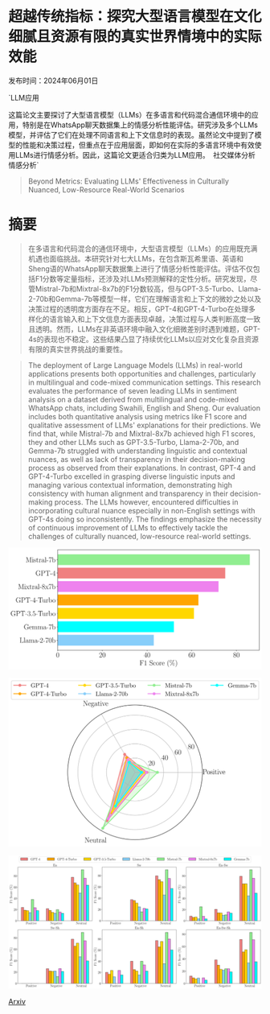 # 超越传统指标：探究大型语言模型在文化细腻且资源有限的真实世界情境中的实际效能

发布时间：2024年06月01日

`LLM应用

这篇论文主要探讨了大型语言模型（LLMs）在多语言和代码混合通信环境中的应用，特别是在WhatsApp聊天数据集上的情感分析性能评估。研究涉及多个LLMs模型，并评估了它们在处理不同语言和上下文信息时的表现。虽然论文中提到了模型的性能和决策过程，但重点在于应用层面，即如何在实际的多语言环境中有效使用LLMs进行情感分析。因此，这篇论文更适合归类为LLM应用。` `社交媒体分析` `情感分析`

> Beyond Metrics: Evaluating LLMs' Effectiveness in Culturally Nuanced, Low-Resource Real-World Scenarios

# 摘要

> 在多语言和代码混合的通信环境中，大型语言模型（LLMs）的应用既充满机遇也面临挑战。本研究针对七大LLMs，在包含斯瓦希里语、英语和Sheng语的WhatsApp聊天数据集上进行了情感分析性能评估。评估不仅包括F1分数等定量指标，还涉及对LLMs预测解释的定性分析。研究发现，尽管Mistral-7b和Mixtral-8x7b的F1分数较高，但与GPT-3.5-Turbo、Llama-2-70b和Gemma-7b等模型一样，它们在理解语言和上下文的微妙之处以及决策过程的透明度方面存在不足。相反，GPT-4和GPT-4-Turbo在处理多样化的语言输入和上下文信息方面表现卓越，决策过程与人类判断高度一致且透明。然而，LLMs在非英语环境中融入文化细微差别时遇到难题，GPT-4s的表现也不稳定。这些结果凸显了持续优化LLMs以应对文化复杂且资源有限的真实世界挑战的重要性。

> The deployment of Large Language Models (LLMs) in real-world applications presents both opportunities and challenges, particularly in multilingual and code-mixed communication settings. This research evaluates the performance of seven leading LLMs in sentiment analysis on a dataset derived from multilingual and code-mixed WhatsApp chats, including Swahili, English and Sheng. Our evaluation includes both quantitative analysis using metrics like F1 score and qualitative assessment of LLMs' explanations for their predictions. We find that, while Mistral-7b and Mixtral-8x7b achieved high F1 scores, they and other LLMs such as GPT-3.5-Turbo, Llama-2-70b, and Gemma-7b struggled with understanding linguistic and contextual nuances, as well as lack of transparency in their decision-making process as observed from their explanations. In contrast, GPT-4 and GPT-4-Turbo excelled in grasping diverse linguistic inputs and managing various contextual information, demonstrating high consistency with human alignment and transparency in their decision-making process. The LLMs however, encountered difficulties in incorporating cultural nuance especially in non-English settings with GPT-4s doing so inconsistently. The findings emphasize the necessity of continuous improvement of LLMs to effectively tackle the challenges of culturally nuanced, low-resource real-world settings.

![超越传统指标：探究大型语言模型在文化细腻且资源有限的真实世界情境中的实际效能](../../../paper_images/2406.00343/x1.png)

![超越传统指标：探究大型语言模型在文化细腻且资源有限的真实世界情境中的实际效能](../../../paper_images/2406.00343/x2.png)

![超越传统指标：探究大型语言模型在文化细腻且资源有限的真实世界情境中的实际效能](../../../paper_images/2406.00343/x3.png)

[Arxiv](https://arxiv.org/abs/2406.00343)